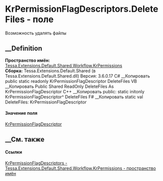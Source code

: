 # KrPermissionFlagDescriptors.DeleteFiles - поле
Возможность удалять файлы
## __Definition
 **Пространство имён:**
[Tessa.Extensions.Default.Shared.Workflow.KrPermissions](N_Tessa_Extensions_Default_Shared_Workflow_KrPermissions.htm)  
 **Сборка:** Tessa.Extensions.Default.Shared (в
Tessa.Extensions.Default.Shared.dll) Версия: 3.6.0.17
C# __Копировать
     public static readonly KrPermissionFlagDescriptor DeleteFiles
VB __Копировать
     Public Shared ReadOnly DeleteFiles As KrPermissionFlagDescriptor
C++ __Копировать
     public:
    static initonly KrPermissionFlagDescriptor^ DeleteFiles
F# __Копировать
     static val DeleteFiles: KrPermissionFlagDescriptor
#### Значение поля
[KrPermissionFlagDescriptor](T_Tessa_Extensions_Default_Shared_Workflow_KrPermissions_KrPermissionFlagDescriptor.htm)
##  __См. также
#### Ссылки
[KrPermissionFlagDescriptors -
](T_Tessa_Extensions_Default_Shared_Workflow_KrPermissions_KrPermissionFlagDescriptors.htm)
[Tessa.Extensions.Default.Shared.Workflow.KrPermissions - пространство
имён](N_Tessa_Extensions_Default_Shared_Workflow_KrPermissions.htm)
